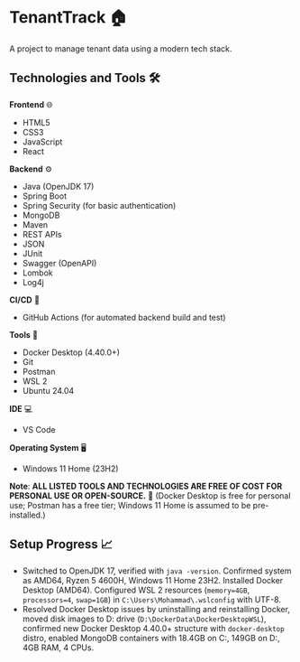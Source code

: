 # TenantTrack 🏠
A project to manage tenant data using a modern tech stack.

## Technologies and Tools 🛠️

**Frontend** 🌐  
- HTML5  
- CSS3  
- JavaScript  
- React  

**Backend** ⚙️  
- Java (OpenJDK 17)  
- Spring Boot  
- Spring Security (for basic authentication)  
- MongoDB  
- Maven  
- REST APIs  
- JSON  
- JUnit  
- Swagger (OpenAPI)  
- Lombok  
- Log4j  

**CI/CD** 🚀  
- GitHub Actions (for automated backend build and test)  

**Tools** 🔧  
- Docker Desktop (4.40.0+)  
- Git  
- Postman  
- WSL 2  
- Ubuntu 24.04  

**IDE** 💻  
- VS Code  

**Operating System** 🖥️  
- Windows 11 Home (23H2)  

**Note**: **ALL LISTED TOOLS AND TECHNOLOGIES ARE FREE OF COST FOR PERSONAL USE OR OPEN-SOURCE.** 📢 (Docker Desktop is free for personal use; Postman has a free tier; Windows 11 Home is assumed to be pre-installed.)

## Setup Progress 📈
- Switched to OpenJDK 17, verified with `java -version`. Confirmed system as AMD64, Ryzen 5 4600H, Windows 11 Home 23H2. Installed Docker Desktop (AMD64). Configured WSL 2 resources (`memory=4GB`, `processors=4`, `swap=1GB`) in `C:\Users\Mohammad\.wslconfig` with UTF-8.
- Resolved Docker Desktop issues by uninstalling and reinstalling Docker, moved disk images to D: drive (`D:\DockerData\DockerDesktopWSL`), confirmed new Docker Desktop 4.40.0+ structure with `docker-desktop` distro, enabled MongoDB containers with 18.4GB on C:, 149GB on D:, 4GB RAM, 4 CPUs.
